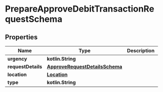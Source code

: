 
# PrepareApproveDebitTransactionRequestSchema

## Properties
Name | Type | Description | Notes
------------ | ------------- | ------------- | -------------
**urgency** | **kotlin.String** |  |  [optional]
**requestDetails** | [**ApproveRequestDetailsSchema**](ApproveRequestDetailsSchema.md) |  |  [optional]
**location** | [**Location**](Location.md) |  |  [optional]
**type** | **kotlin.String** |  |  [optional]



